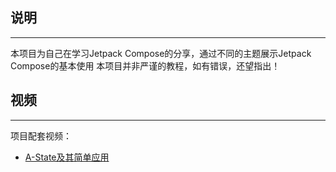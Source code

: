 ## 说明
---

本项目为自己在学习Jetpack Compose的分享，通过不同的主题展示Jetpack Compose的基本使用
本项目并非严谨的教程，如有错误，还望指出！

## 视频
---

项目配套视频：
 - [A-State及其简单应用]()